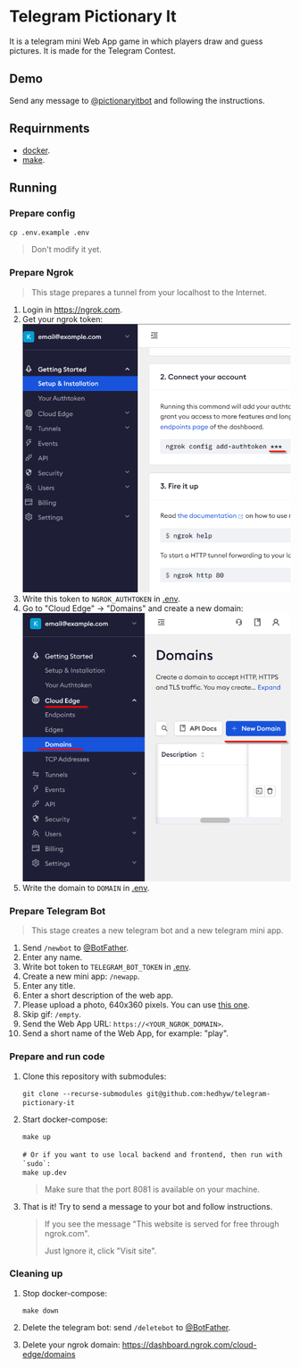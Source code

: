 # Telegram Pictionary It

It is a telegram mini Web App game in which players draw and guess pictures.
It is made for the Telegram Contest.

## Demo

Send any message to [@pictionaryitbot](https://t.me/pictionaryitbot) and following the instructions.

## Requirnments

- [docker](https://www.docker.com/products/docker-desktop/).
- [make](https://en.wikipedia.org/wiki/Make_(software)).

## Running

### Prepare config

```
cp .env.example .env
```
> Don't modify it yet.

### Prepare Ngrok

> This stage prepares a tunnel from your localhost to the Internet.

1. Login in https://ngrok.com.
2. Get your ngrok token:
    ![ngrok token](assets/ngrok-token.png)
3. Write this token to `NGROK_AUTHTOKEN` in [.env](.env).
4. Go to "Cloud Edge" -> "Domains" and create a new domain:
    ![ngrok domain](assets/ngrok-domain.png)
5. Write the domain to `DOMAIN` in [.env](.env).

### Prepare Telegram Bot

> This stage creates a new telegram bot and a new telegram mini app.

1. Send `/newbot` to [@BotFather](https://t.me/BotFather).
2. Enter any name.
3. Write bot token to `TELEGRAM_BOT_TOKEN` in [.env](.env).
4. Create a new mini app: `/newapp`.
5. Enter any title.
6. Enter a short description of the web app.
7. Please upload a photo, 640x360 pixels. You can use [this one](assets/undraw_art_cover.png).
8. Skip gif: `/empty`.
9. Send the Web App URL: `https://<YOUR_NGROK_DOMAIN>`.
10. Send a short name of the Web App, for example: "play".

### Prepare and run code

1. Clone this repository with submodules:
    ```shell
    git clone --recurse-submodules git@github.com:hedhyw/telegram-pictionary-it
    ```
2. Start docker-compose:
    ```shell
    make up

    # Or if you want to use local backend and frontend, then run with `sudo`:
    make up.dev
    ```
    > Make sure that the port 8081 is available on your machine.
3. That is it! Try to send a message to your bot and follow instructions.
    > If you see the message "This website is served for free through ngrok.com".
    >
    > Just Ignore it, click "Visit site".

### Cleaning up

1. Stop docker-compose:

    ```shell
    make down
    ```
2. Delete the telegram bot:
    send `/deletebot` to [@BotFather](https://t.me/BotFather).
3. Delete your ngrok domain:
   https://dashboard.ngrok.com/cloud-edge/domains
